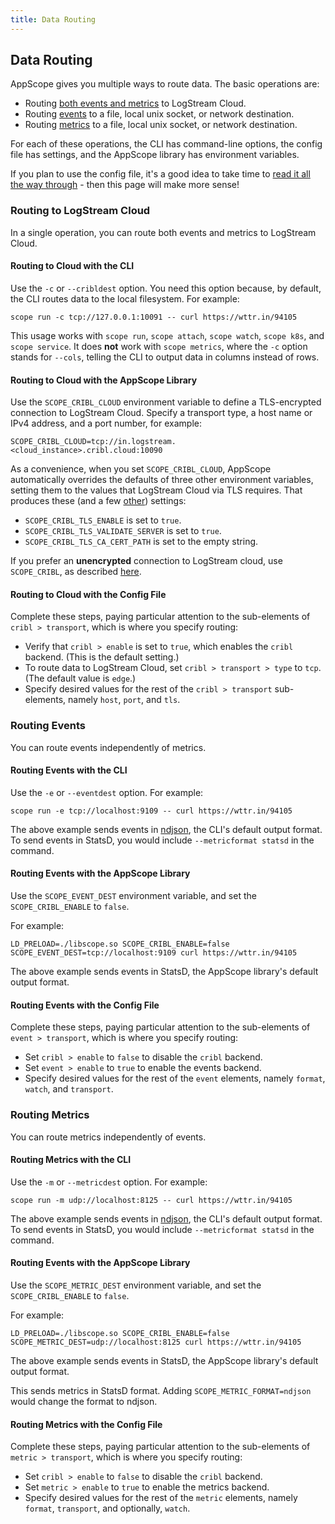 ```yaml
---
title: Data Routing
---
```


## Data Routing

AppScope gives you multiple ways to route data. The basic operations are:

- Routing [both events and metrics](#routing-to-cloud) to LogStream Cloud.
- Routing [events](#routing-events) to a file, local unix socket, or network destination.
- Routing [metrics](#routing-metrics) to a file, local unix socket, or network destination.

For each of these operations, the CLI has command-line options, the config file has settings, and the AppScope library has environment variables.

If you plan to use the config file, it's a good idea to take time to [read it all the way through](/docs/config-file) - then this page will make more sense! 

<span id="routing-to-cloud"></span>

### Routing to LogStream Cloud

In a single operation, you can route both events and metrics to LogStream Cloud. 

#### Routing to Cloud with the CLI

Use the `-c` or `--cribldest` option. You need this option because, by default, the CLI routes data to the local filesystem. For example:

```
scope run -c tcp://127.0.0.1:10091 -- curl https://wttr.in/94105
```

This usage works with `scope run`, `scope attach`, `scope watch`, `scope k8s`, and `scope service`. It does **not** work with `scope metrics`, where the `-c` option stands for `--cols`, telling the CLI to output data in columns instead of rows.

#### Routing to Cloud with the AppScope Library 

Use the `SCOPE_CRIBL_CLOUD` environment variable to define a TLS-encrypted connection to LogStream Cloud. Specify a transport type, a host name or IPv4 address, and a port number, for example:

```
SCOPE_CRIBL_CLOUD=tcp://in.logstream.<cloud_instance>.cribl.cloud:10090
```

As a convenience, when you set `SCOPE_CRIBL_CLOUD`, AppScope automatically overrides the defaults of three other environment variables, setting them to the values that LogStream Cloud via TLS requires. That produces these (and a few [other](/docs/logstream-integration#parameter-overrides)) settings:

* `SCOPE_CRIBL_TLS_ENABLE` is set to `true`.
* `SCOPE_CRIBL_TLS_VALIDATE_SERVER` is set to `true`.
* `SCOPE_CRIBL_TLS_CA_CERT_PATH` is set to the empty string.

If you prefer an **unencrypted** connection to LogStream cloud, use `SCOPE_CRIBL`, as described [here](/docs/logstream-integration#connecting-to-logstream-cloud-unencrypted).

#### Routing to Cloud with the Config File

Complete these steps, paying particular attention to the sub-elements of `cribl > transport`, which is where you specify routing:

* Verify that `cribl > enable` is set to `true`, which enables the `cribl` backend. (This is the default setting.)
* To route data to LogStream Cloud, set `cribl > transport > type` to `tcp`. (The default value is `edge`.)
* Specify desired values for the rest of the `cribl > transport` sub-elements, namely `host`, `port`, and `tls`.

<span id="routing-events"></span>

### Routing Events

You can route events independently of metrics.

#### Routing Events with the CLI

Use the `-e` or `--eventdest` option. For example:

```
scope run -e tcp://localhost:9109 -- curl https://wttr.in/94105
```

The above example sends events in [ndjson](http://ndjson.org/), the CLI's default output format. To send events in StatsD, you would include `--metricformat statsd` in the command.

#### Routing Events with the AppScope Library 

Use the `SCOPE_EVENT_DEST` environment variable, and set the `SCOPE_CRIBL_ENABLE` to `false`.

For example:

```
LD_PRELOAD=./libscope.so SCOPE_CRIBL_ENABLE=false SCOPE_EVENT_DEST=tcp://localhost:9109 curl https://wttr.in/94105
```

The above example sends events in StatsD, the AppScope library's default output format.

#### Routing Events with the Config File

Complete these steps, paying particular attention to the sub-elements of `event > transport`, which is where you specify routing:

* Set `cribl > enable` to `false` to disable the `cribl` backend.
* Set `event > enable` to `true` to enable the events backend.
* Specify desired values for the rest of the `event` elements, namely `format`, `watch`, and `transport`.

<span id="routing-metrics"></span>

### Routing Metrics

You can route metrics independently of events.

#### Routing Metrics with the CLI

Use the `-m` or `--metricdest` option. For example:

```
scope run -m udp://localhost:8125 -- curl https://wttr.in/94105
```

The above example sends events in [ndjson](http://ndjson.org/), the CLI's default output format. To send events in StatsD, you would include `--metricformat statsd` in the command.

#### Routing Events with the AppScope Library 

Use the `SCOPE_METRIC_DEST` environment variable, and set the `SCOPE_CRIBL_ENABLE` to `false`.

For example:

```
LD_PRELOAD=./libscope.so SCOPE_CRIBL_ENABLE=false SCOPE_METRIC_DEST=udp://localhost:8125 curl https://wttr.in/94105
```

The above example sends events in StatsD, the AppScope library's default output format.

This sends metrics in StatsD format. Adding `SCOPE_METRIC_FORMAT=ndjson` would change the format to ndjson.

#### Routing Metrics with the Config File

Complete these steps, paying particular attention to the sub-elements of `metric > transport`, which is where you specify routing:

* Set `cribl > enable` to `false` to disable the `cribl` backend.
* Set `metric > enable` to `true` to enable the metrics backend.
* Specify desired values for the rest of the `metric` elements, namely `format`, `transport`, and optionally, `watch`.
